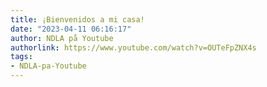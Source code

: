```yaml
---
title: ¡Bienvenidos a mi casa!
date: "2023-04-11 06:16:17"
author: NDLA på Youtube
authorlink: https://www.youtube.com/watch?v=OUTeFpZNX4s
tags:
- NDLA-pa-Youtube
---
```


